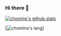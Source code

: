### Hi there 👋

[![chomins's github stats](https://github-readme-stats.vercel.app/api?username=chomins)](https://github.com/anuraghazra/github-readme-stats)

[![chomins's lang](github-readme-stats.vercel.app/api/top-langs/?username=chomins&langs_count=8)]


<!--
**chomins/chomins** is a ✨ _special_ ✨ repository because its `README.md` (this file) appears on your GitHub profile.

Here are some ideas to get you started:

- 🔭 I’m currently working on ...
- 🌱 I’m currently learning ...
- 👯 I’m looking to collaborate on ...
- 🤔 I’m looking for help with ...
- 💬 Ask me about ...
- 📫 How to reach me: ...
- 😄 Pronouns: ...
- ⚡ Fun fact: ...
-->
